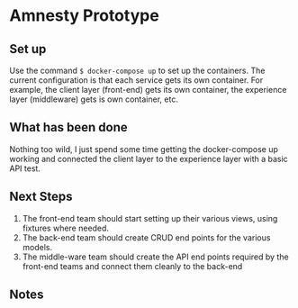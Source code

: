 # Amnesty Prototype

## Set up 
Use the command `$ docker-compose up` to set up the containers. 
The current configuration is that each service gets its own container.
For example, the client layer (front-end) gets its own container, the experience layer (middleware) gets is own container, etc.

## What has been done
Nothing too wild, I just spend some time getting the docker-compose up working and connected the client layer to the experience layer with a basic API test.

## Next Steps
1. The front-end team should start setting up their various views, using fixtures where needed.
1. The back-end team should create CRUD end points for the various models.
1. The middle-ware team should create the API end points required by the front-end teams and connect them cleanly to the back-end

## Notes